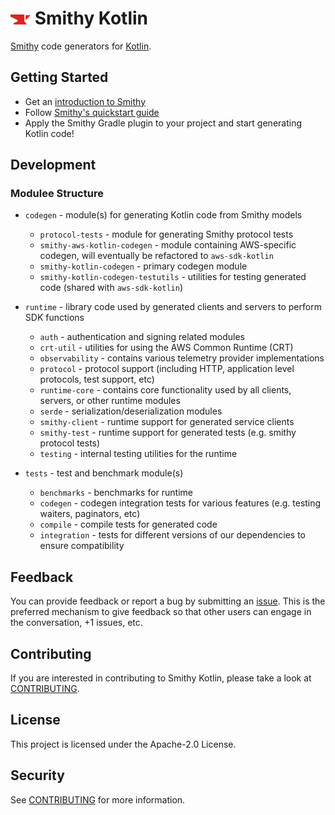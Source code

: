 # <img alt="Smithy" src="https://github.com/smithy-lang/smithy/blob/main/docs/_static/smithy-anvil.svg?raw=true" width="32"> Smithy Kotlin

[Smithy](https://smithy.io/2.0/index.html) code generators for [Kotlin](https://kotlinlang.org/).

## Getting Started
- Get an [introduction to Smithy](https://smithy.io/2.0/index.html)
- Follow [Smithy's quickstart guide](https://smithy.io/2.0/quickstart.html)
- Apply the Smithy Gradle plugin to your project and start generating Kotlin code! 

## Development

### Modulee Structure

* `codegen` - module(s) for generating Kotlin code from Smithy models
    * `protocol-tests` - module for generating Smithy protocol tests 
    * `smithy-aws-kotlin-codegen` - module containing AWS-specific codegen, will eventually be refactored to `aws-sdk-kotlin`
    * `smithy-kotlin-codegen` - primary codegen module
    * `smithy-kotlin-codegen-testutils` - utilities for testing generated code (shared with `aws-sdk-kotlin`)

* `runtime` - library code used by generated clients and servers to perform SDK functions
  * `auth` - authentication and signing related modules
  * `crt-util` - utilities for using the AWS Common Runtime (CRT)
  * `observability` - contains various telemetry provider implementations
  * `protocol` - protocol support (including HTTP, application level protocols, test support, etc)
  * `runtime-core` - contains core functionality used by all clients, servers, or other runtime modules
  * `serde` - serialization/deserialization modules
  * `smithy-client` - runtime support for generated service clients
  * `smithy-test` - runtime support for generated tests (e.g. smithy protocol tests)
  * `testing` - internal testing utilities for the runtime

* `tests` - test and benchmark module(s)
    * `benchmarks` - benchmarks for runtime
    * `codegen` - codegen integration tests for various features (e.g. testing waiters, paginators, etc)
    * `compile` - compile tests for generated code
    * `integration` - tests for different versions of our dependencies to ensure compatibility

## Feedback

You can provide feedback or report a bug by submitting an [issue](https://github.com/smithy-lang/smithy-kotlin/issues/new/choose).
This is the preferred mechanism to give feedback so that other users can engage in the conversation, +1 issues, etc.


## Contributing 

If you are interested in contributing to Smithy Kotlin, please take a look at [CONTRIBUTING](CONTRIBUTING.md).


## License

This project is licensed under the Apache-2.0 License.


## Security

See [CONTRIBUTING](CONTRIBUTING.md#security-issue-notifications) for more information.

